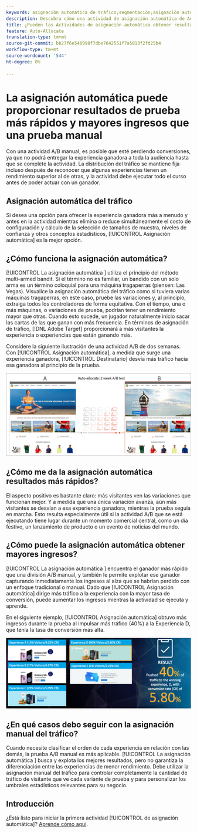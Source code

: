 ```yaml
---
keywords: asignación automática de tráfico;segmentación;asignación automática;asignación automática
description: Descubra cómo una actividad de asignación automática de Adobe Target identifica a un ganador entre dos o más experiencias y reasigna automáticamente más tráfico al ganador.
title: ¿Pueden las Actividades de asignación automática obtener resultados más rápidos e ingresos más altos?
feature: Auto-Allocate
translation-type: tm+mt
source-git-commit: bb27f6e540998f7dbe7642551f7a5013f2fd25b4
workflow-type: tm+mt
source-wordcount: '544'
ht-degree: 0%

---
```



# La asignación automática puede proporcionar resultados de prueba más rápidos y mayores ingresos que una prueba manual

Con una actividad A/B manual, es posible que esté perdiendo conversiones, ya que no podrá entregar la experiencia ganadora a toda la audiencia hasta que se complete la actividad. La distribución del tráfico se mantiene fija incluso después de reconocer que algunas experiencias tienen un rendimiento superior al de otras, y la actividad debe ejecutar todo el curso antes de poder actuar con un ganador.

## Asignación automática del tráfico

Si desea una opción para ofrecer la experiencia ganadora más a menudo y antes en la actividad mientras elimina o reduce simultáneamente el costo de configuración y cálculo de la selección de tamaños de muestra, niveles de confianza y otros conceptos estadísticos, [!UICONTROL Asignación automática] es la mejor opción.

## ¿Cómo funciona la asignación automática?

[!UICONTROL La asignación automática ] utiliza el principio del método multi-armed bandit. Si el término no es familiar, un bandido con un solo arma es un término coloquial para una máquina tragaperras (piensen: Las Vegas). Visualice la asignación automática del tráfico como si tuviera varias máquinas tragaperras, en este caso, pruebe las variaciones y, al principio, extraiga todos los controladores de forma equitativa. Con el tiempo, una o más máquinas, o variaciones de prueba, podrían tener un rendimiento mayor que otras. Cuando esto sucede, un jugador naturalmente inicio sacar las cartas de las que ganan con más frecuencia. En términos de asignación de tráfico, [!DNL Adobe Target] proporcionará a más visitantes la experiencia o experiencias que están ganando más.

Considere la siguiente ilustración de una actividad A/B de dos semanas. Con [!UICONTROL Asignación automática], a medida que surge una experiencia ganadora, [!UICONTROL Destinatario] desvía más tráfico hacia esa ganadora al principio de la prueba.

![Ilustración de asignación automática](/help/c-activities/automated-traffic-allocation/assets/Auto-Allocate-test.png)

## ¿Cómo me da la asignación automática resultados más rápidos?

El aspecto positivo es bastante claro: más visitantes ven las variaciones que funcionan mejor. Y a medida que una única variación avanza, aún más visitantes se desvían a esa experiencia ganadora, mientras la prueba seguía en marcha. Esto resulta especialmente útil si la actividad A/B que se está ejecutando tiene lugar durante un momento comercial central, como un día festivo, un lanzamiento de producto o un evento de noticias del mundo.

## ¿Cómo puede la asignación automática obtener mayores ingresos?

[!UICONTROL La asignación automática ] encuentra el ganador más rápido que una división A/B manual, y también le permite explotar ese ganador capturando inmediatamente los ingresos al alza que se habrían perdido con un enfoque tradicional o manual. Dado que [!UICONTROL Asignación automática] dirige más tráfico a la experiencia con la mayor tasa de conversión, puede aumentar los ingresos mientras la actividad se ejecuta y aprende.

En el siguiente ejemplo, [!UICONTROL Asignación automática] obtuvo más ingresos durante la prueba al impulsar más tráfico (40%) a la Experiencia D, que tenía la tasa de conversión más alta.

![La asignación automática proporciona una ilustración de ingresos más alta](/help/c-activities/automated-traffic-allocation/assets/five-experiences.png)

## ¿En qué casos debo seguir con la asignación manual del tráfico?

Cuando necesite clasificar el orden de cada experiencia en relación con las demás, la prueba A/B manual es más aplicable. [!UICONTROL La asignación automática ] busca y explota los mejores resultados, pero no garantiza la diferenciación entre las experiencias de menor rendimiento. Debe utilizar la asignación manual del tráfico para controlar completamente la cantidad de tráfico de visitante que ve cada variante de prueba y para personalizar los umbrales estadísticos relevantes para su negocio.

## Introducción

¿Está listo para iniciar la primera actividad [!UICONTROL de asignación automática]? [Aprende cómo aquí](/help/c-activities/automated-traffic-allocation/automated-traffic-allocation.md).

